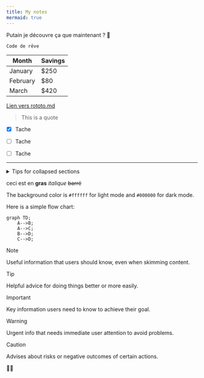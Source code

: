 ```yaml
---
title: My notes
mermaid: true
---
```


Putain je découvre ça que maintenant ?  🐼

```
Code de rêve
```

| Month    | Savings |
| -------- | ------- |
| January  | $250    |
| February | $80     |
| March    | $420    |


[Lien vers rototo.md](rototo.md)

> This is a quote


- [X] Tache
- [ ] Tache
- [ ] Tache


---

<details>

<summary>Tips for collapsed sections</summary>

### You can add a header

You can add text within a collapsed section. 

You can add an image or a code block, too.

```ruby
   puts "Hello World"
```

</details>

ceci est en **gras** *italique*  ~~barré~~

The background color is `#ffffff` for light mode and `#000000` for dark mode.

Here is a simple flow chart:

```mermaid
graph TD;
    A-->B;
    A-->C;
    B-->D;
    C-->D;
```

> [!NOTE]
> Useful information that users should know, even when skimming content.

> [!TIP]
> Helpful advice for doing things better or more easily.

> [!IMPORTANT]
> Key information users need to know to achieve their goal.

> [!WARNING]
> Urgent info that needs immediate user attention to avoid problems.

> [!CAUTION]
> Advises about risks or negative outcomes of certain actions.

:man_facepalming:
